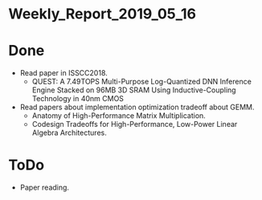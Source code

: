Weekly_Report_2019_05_16
====

# Done

+ Read paper in ISSCC2018.
	- QUEST: A 7.49TOPS Multi-Purpose Log-Quantized DNN Inference Engine Stacked on 96MB 3D SRAM Using Inductive-Coupling Technology in 40nm CMOS
+ Read papers about implementation optimization tradeoff about GEMM.
	- Anatomy of High-Performance Matrix Multiplication.
	- Codesign Tradeoffs for High-Performance, Low-Power Linear Algebra Architectures.

# ToDo

+ Paper reading.
